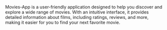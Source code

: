 Movies-App is a user-friendly application designed to help you discover and explore a wide range of movies. With an intuitive interface, it provides detailed information about films, including ratings, reviews, and more, making it easier for you to find your next favorite movie.
